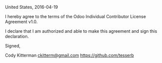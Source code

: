 United States, 2016-04-19

I hereby agree to the terms of the Odoo Individual Contributor License
Agreement v1.0.

I declare that I am authorized and able to make this agreement and sign this
declaration.

Signed,

Cody Kitterman ckitterm@gmail.com https://github.com/tesserb